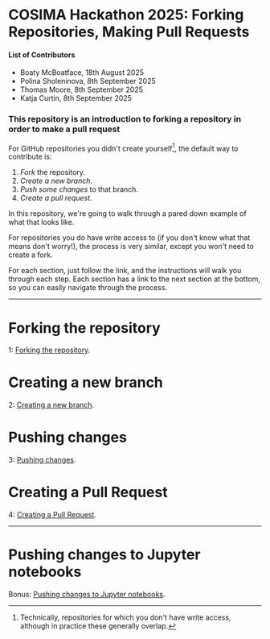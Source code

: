 # COSIMA Hackathon 2025: Forking Repositories, Making Pull Requests

#### List of Contributors
- Boaty McBoatface, 18th August 2025
- Polina Sholeninova, 8th September 2025
- Thomas Moore, 8th September 2025
- Katja Curtin, 8th September 2025

### This repository is an introduction to forking a repository in order to make a pull request

For GitHub repositories you didn't create yourself[^1], the default way to contribute is:
1. *Fork* the repository.
2. *Create a new branch*.
3. *Push some changes* to that branch.
4. *Create a pull request*.

In this repository, we're going to walk through a pared down example of what that looks like. 

For repositories you do have write access to (if you don't know what that means don't worry!), the process is very similar, except you won't need to create a fork.

For each section, just follow the link, and the instructions will walk you through each step. Each section has a link to the next section at the bottom, so you can easily navigate through the process.

[^1]: Technically, repositories for which you don't have write access, although in practice these generally overlap.
___

# Forking the repository

1: [Forking the repository](FORKING.md).


# Creating a new branch

2: [Creating a new branch](CREATE-BRANCH.md).

# Pushing changes

3: [Pushing changes](PUSH-CHANGES.md).

# Creating a Pull Request

4: [Creating a Pull Request](CREATE-PR.md).

___
# Pushing changes to Jupyter notebooks

Bonus: [Pushing changes to Jupyter notebooks](CHANGE-NB.md).
